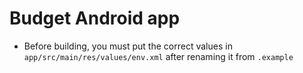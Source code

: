 # Budget Android app

- Before building, you must put the correct values in `app/src/main/res/values/env.xml` after renaming it from `.example`

